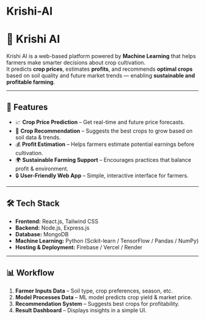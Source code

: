 # Krishi-AI
# 🌾 Krishi AI

Krishi AI is a web-based platform powered by **Machine Learning** that helps farmers make smarter decisions about crop cultivation.  
It predicts **crop prices**, estimates **profits**, and recommends **optimal crops** based on soil quality and future market trends — enabling **sustainable and profitable farming**.

---

## 🚀 Features

- 📈 **Crop Price Prediction** – Get real-time and future price forecasts.  
- 🌱 **Crop Recommendation** – Suggests the best crops to grow based on soil data & trends.  
- 💰 **Profit Estimation** – Helps farmers estimate potential earnings before cultivation.  
- 🌍 **Sustainable Farming Support** – Encourages practices that balance profit & environment.  
- 🔒 **User-Friendly Web App** – Simple, interactive interface for farmers.  

---

## 🛠️ Tech Stack

- **Frontend:** React.js, Tailwind CSS  
- **Backend:** Node.js, Express.js  
- **Database:** MongoDB  
- **Machine Learning:** Python (Scikit-learn / TensorFlow / Pandas / NumPy)  
- **Hosting & Deployment:** Firebase / Vercel / Render  

---

## 📊 Workflow

1. **Farmer Inputs Data** – Soil type, crop preferences, season, etc.  
2. **Model Processes Data** – ML model predicts crop yield & market price.  
3. **Recommendation System** – Suggests best crops for profitability.  
4. **Result Dashboard** – Displays insights in a simple UI. 
